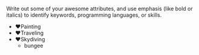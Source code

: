 Write out some of your awesome attributes, and use emphasis (like bold or italics) to identify keywords, programming languages, or skills. 
- :heart:Painting
- :heart:Traveling
- :heart:Skydiving
  - bungee
